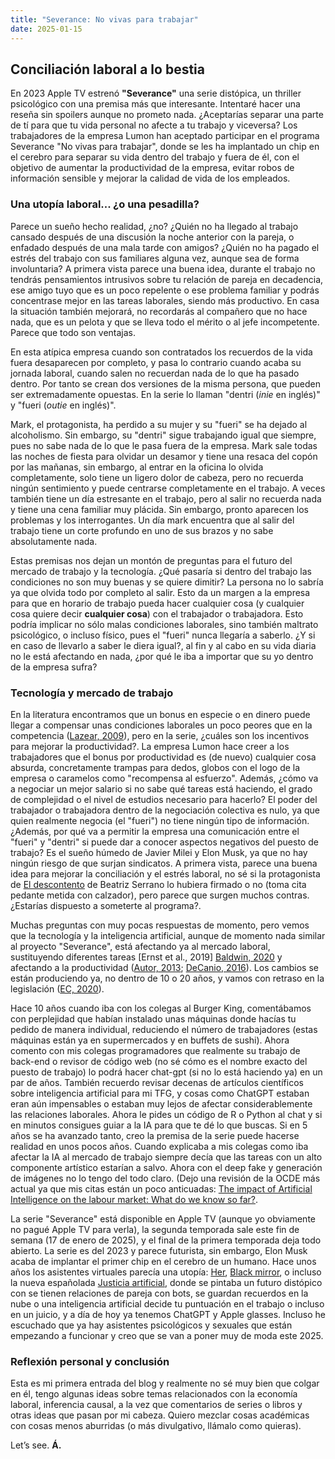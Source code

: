 ```yaml
---
title: "Severance: No vivas para trabajar"
date: 2025-01-15
---
```


## Conciliación laboral a lo bestia

En 2023 Apple TV estrenó **"Severance"** una serie distópica, un thriller psicológico con una premisa más que interesante. Intentaré hacer una reseña sin spoilers aunque no prometo nada. ¿Aceptarías separar una parte de tí para que tu vida personal no afecte a tu trabajo y viceversa? Los trabajadores de la empresa Lumon han aceptado participar en el programa Severance "No vivas para trabajar", donde se les ha implantado un chip en el cerebro para separar su vida dentro del trabajo y fuera de él, con el objetivo de aumentar la productividad de la empresa, evitar robos de información sensible y mejorar la calidad de vida de los empleados.

### Una utopía laboral... ¿o una pesadilla?

Parece un sueño hecho realidad, ¿no? ¿Quién no ha llegado al trabajo cansado después de una discusión la noche anterior con la pareja, o enfadado después de una mala tarde con amigos? ¿Quién no ha pagado el estrés del trabajo con sus familiares alguna vez, aunque sea de forma involuntaria? A primera vista parece una buena idea, durante el trabajo no tendrás pensamientos intrusivos sobre tu relación de pareja en decadencia, ese amigo tuyo que es un poco repelente o ese problema familiar y podrás concentrase mejor en las tareas laborales, siendo más productivo. En casa la situación también mejorará, no recordarás al compañero que no hace nada, que es un pelota y que se lleva todo el mérito o al jefe incompetente. Parece que todo son ventajas. 

En esta atípica empresa cuando son contratados los recuerdos de la vida fuera desaparecen por completo, y pasa lo contrario cuando acaba su jornada laboral, cuando salen no recuerdan nada de lo que ha pasado dentro. Por tanto se crean dos versiones de la misma persona, que pueden ser extremadamente opuestas. En la serie lo llaman "dentri (*inie* en inglés)" y "fueri (*outie* en inglés)".

Mark, el protagonista, ha perdido a su mujer y su "fueri" se ha dejado al alcoholismo. Sin embargo, su "dentri" sigue trabajando igual que siempre, pues no sabe nada de lo que le pasa fuera de la empresa. Mark sale todas las noches de fiesta para olvidar un desamor y tiene una resaca del copón por las mañanas, sin embargo, al entrar en la oficina lo olvida completamente, solo tiene un ligero dolor de cabeza, pero no recuerda ningún sentimiento y puede centrarse completamente en el trabajo. A veces también tiene un día estresante en el trabajo, pero al salir no recuerda nada y tiene una cena familiar muy plácida. Sin embargo, pronto aparecen los problemas y los interrogantes. Un día mark encuentra que al salir del trabajo tiene un corte profundo en uno de sus brazos y no sabe absolutamente nada. 

Estas premisas nos dejan un montón de preguntas para el futuro del mercado de trabajo y la tecnología. ¿Qué pasaría si dentro del trabajo las condiciones no son muy buenas y se quiere dimitir? La persona no lo sabría ya que olvida todo por completo al salir. Esto da un margen a la empresa para que en horario de trabajo pueda hacer cualquier cosa (y cualquier cosa quiere decir **cualquier cosa**) con el trabajador o trabajadora. Esto podría implicar no sólo malas condiciones laborales, sino también maltrato psicológico, o incluso físico, pues el "fueri" nunca llegaría a saberlo. ¿Y si en caso de llevarlo a saber le diera igual?, al fin y al cabo en su vida diaria no le está afectando en nada, ¿por qué le iba a importar que su yo dentro de la empresa sufra?

### Tecnología y mercado de trabajo

En la literatura encontramos que un bonus en especie o en dinero puede llegar a compensar unas condiciones laborales un poco peores que en la competencia ([Lazear, 2009](https://mitpress.mit.edu/9780262512947/personnel-economics/)), pero en la serie, ¿cuáles son los incentivos para mejorar la productividad?. La empresa Lumon hace creer a los trabajadores que el bonus por productividad es (de nuevo) cualquier cosa absurda, concretamente trampas para dedos, globos con el logo de la empresa o caramelos como "recompensa al esfuerzo". Además, ¿cómo va a negociar un mejor salario si no sabe qué tareas está haciendo, el grado de complejidad o el nivel de estudios necesario para hacerlo? El poder del trabajador o trabajadora dentro de la negociación colectiva es nulo, ya que quien realmente negocia (el "fueri") no tiene ningún tipo de información. ¿Además, por qué va a permitir la empresa una comunicación entre el "fueri" y "dentri" si puede dar a conocer aspectos negativos del puesto de trabajo? Es el sueño húmedo de Javier Milei y Elon Musk, ya que no hay ningún riesgo de que surjan sindicatos. A primera vista, parece una buena idea para mejorar la conciliación y el estrés laboral, no sé si la protagonista de [El descontento](https://www.planetadelibros.com/libro-el-descontento/381157) de Beatriz Serrano lo hubiera firmado o no (toma cita pedante metida con calzador), pero parece que surgen muchos contras. ¿Estarías dispuesto a someterte al programa?.

Muchas preguntas con muy pocas respuestas de momento, pero vemos que la tecnología y la inteligencia artificial, aunque de momento nada similar al proyecto "Severance", está afectando ya al mercado laboral, sustituyendo diferentes tareas [Ernst et al., 2019] [Baldwin, 2020](https://global.oup.com/ushe/product/the-globotics-upheaval-9780197518618?cc=es&lang=en&) y afectando a la productividad ([Autor, 2013](https://www.aeaweb.org/articles?id=10.1257/pandp.20191110); [DeCanio, 2016](https://www.sciencedirect.com/science/article/pii/S016407041630043X)). Los cambios se están produciendo ya, no dentro de 10 o 20 años, y vamos con retraso en la legislación ([EC, 2020](https://eur-lex.europa.eu/legal-content/EN/TXT/?uri=celex:52018DC0237)). 

Hace 10 años cuando iba con los colegas al Burger King, comentábamos con perplejidad que habían instalado unas máquinas donde hacías tu pedido de manera individual, reduciendo el número de trabajadores (estas máquinas están ya en supermercados y en buffets de sushi). Ahora comento con mis colegas programadores que realmente su trabajo de back-end o revisor de código web (no sé cómo es el nombre exacto del puesto de trabajo) lo podrá hacer chat-gpt (si no lo está haciendo ya) en un par de años. También recuerdo revisar decenas de artículos científicos sobre inteligencia artificial para mi TFG, y cosas como ChatGPT estaban eran aún impensables o estaban muy lejos de afectar considerablemente las relaciones laborales. Ahora le pides un código de R o Python al chat y si en minutos consigues guiar a la IA para que te dé lo que buscas. Si en 5 años se ha avanzado tanto, creo la premisa de la serie puede hacerse realidad en unos pocos años. Cuando explicaba a mis colegas como iba afectar la IA al mercado de trabajo siempre decía que las tareas con un alto componente artístico estarían a salvo. Ahora con el deep fake y generación de imágenes no lo tengo del todo claro. (Dejo una revisión de la OCDE más actual ya que mis citas están un poco anticuadas: [The impact of Artificial Intelligence on the labour market: What do we know so far?](https://www.oecd.org/en/publications/the-impact-of-artificial-intelligence-on-the-labour-market_7c895724-en.html).

La serie "Severance" está disponible en Apple TV (aunque yo obviamente no pagué Apple TV para verla), la segunda temporada sale este fin de semana (17 de enero de 2025), y el final de la primera temporada deja todo abierto. La serie es del 2023 y parece futurista, sin embargo, Elon Musk acaba de implantar el primer chip en el cerebro de un humano. Hace unos años los asistentes virtuales parecía una utopía: [Her](https://www.filmaffinity.com/es/film889720.html), [Black mirror](https://www.filmaffinity.com/es/film800295.html), o incluso la nueva españolada [Justicia artificial](https://www.filmaffinity.com/es/film800295.html), donde se pintaba un futuro distópico con se tienen relaciones de pareja con bots, se guardan recuerdos en la nube o una inteligencia artificial decide tu puntuación en el trabajo o incluso en un juicio, y a día de hoy ya tenemos ChatGPT y Apple glasses. Incluso he escuchado que ya hay asistentes psicológicos y sexuales que están empezando a funcionar y creo que se van a poner muy de moda este 2025. 

### Reflexión personal y conclusión
Esta es mi primera entrada del blog y realmente no sé muy bien que colgar en él, tengo algunas ideas sobre temas relacionados con la economía laboral, inferencia causal, a la vez que comentarios de series o libros y otras ideas que pasan por mi cabeza. Quiero mezclar cosas académicas con cosas menos aburridas (o más divulgativo, llámalo como quieras).

Let’s see.
**Á.**



